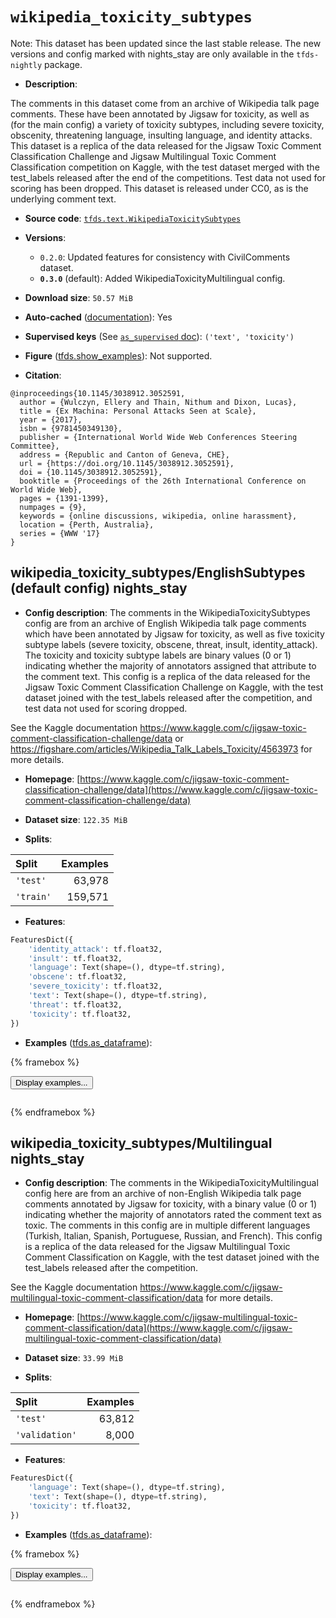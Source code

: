 <div itemscope itemtype="http://schema.org/Dataset">
  <div itemscope itemprop="includedInDataCatalog" itemtype="http://schema.org/DataCatalog">
    <meta itemprop="name" content="TensorFlow Datasets" />
  </div>
  <meta itemprop="name" content="wikipedia_toxicity_subtypes" />
  <meta itemprop="description" content="The comments in this dataset come from an archive of Wikipedia talk page&#10;comments. These have been annotated by Jigsaw for toxicity, as well as (for the&#10;main config) a variety of toxicity subtypes, including severe toxicity,&#10;obscenity, threatening language, insulting language, and identity attacks. This&#10;dataset is a replica of the data released for the Jigsaw Toxic Comment&#10;Classification Challenge and Jigsaw Multilingual Toxic Comment Classification&#10;competition on Kaggle, with the test dataset merged with the test_labels&#10;released after the end of the competitions. Test data not used for scoring has&#10;been dropped. This dataset is released under CC0, as is the underlying comment&#10;text.&#10;&#10;To use this dataset:&#10;&#10;```python&#10;import tensorflow_datasets as tfds&#10;&#10;ds = tfds.load(&#x27;wikipedia_toxicity_subtypes&#x27;, split=&#x27;train&#x27;)&#10;for ex in ds.take(4):&#10;  print(ex)&#10;```&#10;&#10;See [the guide](https://www.tensorflow.org/datasets/overview) for more&#10;informations on [tensorflow_datasets](https://www.tensorflow.org/datasets).&#10;&#10;" />
  <meta itemprop="url" content="https://www.tensorflow.org/datasets/catalog/wikipedia_toxicity_subtypes" />
  <meta itemprop="sameAs" content="https://www.kaggle.com/c/jigsaw-toxic-comment-classification-challenge/data" />
  <meta itemprop="citation" content="@inproceedings{10.1145/3038912.3052591,&#10;  author = {Wulczyn, Ellery and Thain, Nithum and Dixon, Lucas},&#10;  title = {Ex Machina: Personal Attacks Seen at Scale},&#10;  year = {2017},&#10;  isbn = {9781450349130},&#10;  publisher = {International World Wide Web Conferences Steering Committee},&#10;  address = {Republic and Canton of Geneva, CHE},&#10;  url = {https://doi.org/10.1145/3038912.3052591},&#10;  doi = {10.1145/3038912.3052591},&#10;  booktitle = {Proceedings of the 26th International Conference on World Wide Web},&#10;  pages = {1391-1399},&#10;  numpages = {9},&#10;  keywords = {online discussions, wikipedia, online harassment},&#10;  location = {Perth, Australia},&#10;  series = {WWW &#x27;17}&#10;}" />
</div>

# `wikipedia_toxicity_subtypes`


Note: This dataset has been updated since the last stable release. The new
versions and config marked with
<span class="material-icons" title="Available only in the tfds-nightly package">nights_stay</span>
are only available in the `tfds-nightly` package.

*   **Description**:

The comments in this dataset come from an archive of Wikipedia talk page
comments. These have been annotated by Jigsaw for toxicity, as well as (for the
main config) a variety of toxicity subtypes, including severe toxicity,
obscenity, threatening language, insulting language, and identity attacks. This
dataset is a replica of the data released for the Jigsaw Toxic Comment
Classification Challenge and Jigsaw Multilingual Toxic Comment Classification
competition on Kaggle, with the test dataset merged with the test_labels
released after the end of the competitions. Test data not used for scoring has
been dropped. This dataset is released under CC0, as is the underlying comment
text.

*   **Source code**:
    [`tfds.text.WikipediaToxicitySubtypes`](https://github.com/tensorflow/datasets/tree/master/tensorflow_datasets/text/wikipedia_toxicity_subtypes.py)

*   **Versions**:

    *   `0.2.0`: Updated features for consistency with CivilComments dataset.
    *   **`0.3.0`** (default): Added WikipediaToxicityMultilingual config.

*   **Download size**: `50.57 MiB`

*   **Auto-cached**
    ([documentation](https://www.tensorflow.org/datasets/performances#auto-caching)):
    Yes

*   **Supervised keys** (See
    [`as_supervised` doc](https://www.tensorflow.org/datasets/api_docs/python/tfds/load#args)):
    `('text', 'toxicity')`

*   **Figure**
    ([tfds.show_examples](https://www.tensorflow.org/datasets/api_docs/python/tfds/visualization/show_examples)):
    Not supported.

*   **Citation**:

```
@inproceedings{10.1145/3038912.3052591,
  author = {Wulczyn, Ellery and Thain, Nithum and Dixon, Lucas},
  title = {Ex Machina: Personal Attacks Seen at Scale},
  year = {2017},
  isbn = {9781450349130},
  publisher = {International World Wide Web Conferences Steering Committee},
  address = {Republic and Canton of Geneva, CHE},
  url = {https://doi.org/10.1145/3038912.3052591},
  doi = {10.1145/3038912.3052591},
  booktitle = {Proceedings of the 26th International Conference on World Wide Web},
  pages = {1391-1399},
  numpages = {9},
  keywords = {online discussions, wikipedia, online harassment},
  location = {Perth, Australia},
  series = {WWW '17}
}
```

## wikipedia_toxicity_subtypes/EnglishSubtypes (default config) <span class="material-icons" title="Available only in the tfds-nightly package">nights_stay</span>

*   **Config description**: The comments in the WikipediaToxicitySubtypes config
    are from an archive of English Wikipedia talk page comments which have been
    annotated by Jigsaw for toxicity, as well as five toxicity subtype labels
    (severe toxicity, obscene, threat, insult, identity_attack). The toxicity
    and toxicity subtype labels are binary values (0 or 1) indicating whether
    the majority of annotators assigned that attribute to the comment text. This
    config is a replica of the data released for the Jigsaw Toxic Comment
    Classification Challenge on Kaggle, with the test dataset joined with the
    test_labels released after the competition, and test data not used for
    scoring dropped.

See the Kaggle documentation
https://www.kaggle.com/c/jigsaw-toxic-comment-classification-challenge/data or
https://figshare.com/articles/Wikipedia_Talk_Labels_Toxicity/4563973 for more
details.

*   **Homepage**:
    [https://www.kaggle.com/c/jigsaw-toxic-comment-classification-challenge/data](https://www.kaggle.com/c/jigsaw-toxic-comment-classification-challenge/data)

*   **Dataset size**: `122.35 MiB`

*   **Splits**:

Split     | Examples
:-------- | -------:
`'test'`  | 63,978
`'train'` | 159,571

*   **Features**:

```python
FeaturesDict({
    'identity_attack': tf.float32,
    'insult': tf.float32,
    'language': Text(shape=(), dtype=tf.string),
    'obscene': tf.float32,
    'severe_toxicity': tf.float32,
    'text': Text(shape=(), dtype=tf.string),
    'threat': tf.float32,
    'toxicity': tf.float32,
})
```

*   **Examples**
    ([tfds.as_dataframe](https://www.tensorflow.org/datasets/api_docs/python/tfds/as_dataframe)):

<!-- mdformat off(HTML should not be auto-formatted) -->

{% framebox %}

<button id="displaydataframe">Display examples...</button>
<div id="dataframecontent" style="overflow-x:auto"></div>
<script src="https://www.gstatic.com/external_hosted/jquery2.min.js"></script>
<script>
var url = "https://storage.googleapis.com/tfds-data/visualization/dataframe/wikipedia_toxicity_subtypes-EnglishSubtypes-0.3.0.html";
$(document).ready(() => {
  $("#displaydataframe").click((event) => {
    // Disable the button after clicking (dataframe loaded only once).
    $("#displaydataframe").prop("disabled", true);

    // Pre-fetch and display the content
    $.get(url, (data) => {
      $("#dataframecontent").html(data);
    }).fail(() => {
      $("#dataframecontent").html(
        'Error loading examples. If the error persist, please open '
        + 'a new issue.'
      );
    });
  });
});
</script>

{% endframebox %}

<!-- mdformat on -->

## wikipedia_toxicity_subtypes/Multilingual <span class="material-icons" title="Available only in the tfds-nightly package">nights_stay</span>

*   **Config description**: The comments in the WikipediaToxicityMultilingual
    config here are from an archive of non-English Wikipedia talk page comments
    annotated by Jigsaw for toxicity, with a binary value (0 or 1) indicating
    whether the majority of annotators rated the comment text as toxic. The
    comments in this config are in multiple different languages (Turkish,
    Italian, Spanish, Portuguese, Russian, and French). This config is a replica
    of the data released for the Jigsaw Multilingual Toxic Comment
    Classification on Kaggle, with the test dataset joined with the test_labels
    released after the competition.

See the Kaggle documentation
https://www.kaggle.com/c/jigsaw-multilingual-toxic-comment-classification/data
for more details.

*   **Homepage**:
    [https://www.kaggle.com/c/jigsaw-multilingual-toxic-comment-classification/data](https://www.kaggle.com/c/jigsaw-multilingual-toxic-comment-classification/data)

*   **Dataset size**: `33.99 MiB`

*   **Splits**:

Split          | Examples
:------------- | -------:
`'test'`       | 63,812
`'validation'` | 8,000

*   **Features**:

```python
FeaturesDict({
    'language': Text(shape=(), dtype=tf.string),
    'text': Text(shape=(), dtype=tf.string),
    'toxicity': tf.float32,
})
```

*   **Examples**
    ([tfds.as_dataframe](https://www.tensorflow.org/datasets/api_docs/python/tfds/as_dataframe)):

<!-- mdformat off(HTML should not be auto-formatted) -->

{% framebox %}

<button id="displaydataframe">Display examples...</button>
<div id="dataframecontent" style="overflow-x:auto"></div>
<script src="https://www.gstatic.com/external_hosted/jquery2.min.js"></script>
<script>
var url = "https://storage.googleapis.com/tfds-data/visualization/dataframe/wikipedia_toxicity_subtypes-Multilingual-0.3.0.html";
$(document).ready(() => {
  $("#displaydataframe").click((event) => {
    // Disable the button after clicking (dataframe loaded only once).
    $("#displaydataframe").prop("disabled", true);

    // Pre-fetch and display the content
    $.get(url, (data) => {
      $("#dataframecontent").html(data);
    }).fail(() => {
      $("#dataframecontent").html(
        'Error loading examples. If the error persist, please open '
        + 'a new issue.'
      );
    });
  });
});
</script>

{% endframebox %}

<!-- mdformat on -->